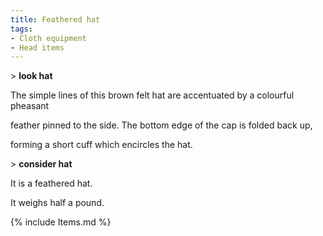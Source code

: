 ```yaml
---
title: Feathered hat
tags:
- Cloth equipment
- Head items
---
```


\> **look hat**

The simple lines of this brown felt hat are accentuated by a colourful
pheasant

feather pinned to the side. The bottom edge of the cap is folded back
up,

forming a short cuff which encircles the hat.

\> **consider hat**

It is a feathered hat.

It weighs half a pound.

{% include Items.md %}
